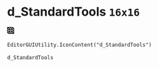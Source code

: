 # d_StandardTools `16x16`
<img src="/img/d_StandardTools.png" width=16 height=16>

``` CSharp
EditorGUIUtility.IconContent("d_StandardTools")
```
```
d_StandardTools
```
